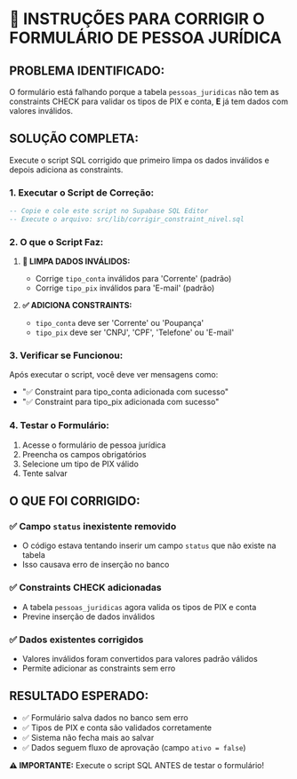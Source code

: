 # 🚀 INSTRUÇÕES PARA CORRIGIR O FORMULÁRIO DE PESSOA JURÍDICA

## **PROBLEMA IDENTIFICADO:**

O formulário está falhando porque a tabela `pessoas_juridicas` não tem as constraints CHECK para validar os tipos de PIX e conta, **E** já tem dados com valores inválidos.

## **SOLUÇÃO COMPLETA:**

Execute o script SQL corrigido que primeiro limpa os dados inválidos e depois adiciona as constraints.

### **1. Executar o Script de Correção:**

```sql
-- Copie e cole este script no Supabase SQL Editor
-- Execute o arquivo: src/lib/corrigir_constraint_nivel.sql
```

### **2. O que o Script Faz:**

1. **🔧 LIMPA DADOS INVÁLIDOS:**
   - Corrige `tipo_conta` inválidos para 'Corrente' (padrão)
   - Corrige `tipo_pix` inválidos para 'E-mail' (padrão)

2. **✅ ADICIONA CONSTRAINTS:**
   - `tipo_conta` deve ser 'Corrente' ou 'Poupança'
   - `tipo_pix` deve ser 'CNPJ', 'CPF', 'Telefone' ou 'E-mail'

### **3. Verificar se Funcionou:**

Após executar o script, você deve ver mensagens como:

- "✅ Constraint para tipo_conta adicionada com sucesso"
- "✅ Constraint para tipo_pix adicionada com sucesso"

### **4. Testar o Formulário:**

1. Acesse o formulário de pessoa jurídica
2. Preencha os campos obrigatórios
3. Selecione um tipo de PIX válido
4. Tente salvar

## **O QUE FOI CORRIGIDO:**

### **✅ Campo `status` inexistente removido**

- O código estava tentando inserir um campo `status` que não existe na tabela
- Isso causava erro de inserção no banco

### **✅ Constraints CHECK adicionadas**

- A tabela `pessoas_juridicas` agora valida os tipos de PIX e conta
- Previne inserção de dados inválidos

### **✅ Dados existentes corrigidos**

- Valores inválidos foram convertidos para valores padrão válidos
- Permite adicionar as constraints sem erro

## **RESULTADO ESPERADO:**

- ✅ Formulário salva dados no banco sem erro
- ✅ Tipos de PIX e conta são validados corretamente
- ✅ Sistema não fecha mais ao salvar
- ✅ Dados seguem fluxo de aprovação (campo `ativo = false`)

**⚠️ IMPORTANTE:** Execute o script SQL ANTES de testar o formulário!
